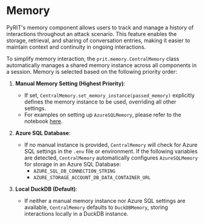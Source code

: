 # Memory

PyRIT's memory component allows users to track and manage a history of interactions throughout an attack scenario. This feature enables the storage, retrieval, and sharing of conversation entries, making it easier to maintain context and continuity in ongoing interactions.

To simplify memory interaction, the `prit.memory.CentralMemory` class automatically manages a shared memory instance across all components in a session. Memory is selected based on the following priority order:

1. **Manual Memory Setting (Highest Priority)**:
   - If set, `CentralMemory.set_memory_instance(passed_memory)` explicitly defines the memory instance to be used, overriding all other settings.
   - For examples on setting up `AzureSQLMemory`, please refer to the notebook [here](./7_azure_sql_memory_orchestrators.ipynb).

2. **Azure SQL Database**:
   - If no manual instance is provided, `CentralMemory` will check for Azure SQL settings in the `.env` file or environment. If the following variables are detected, `CentralMemory` automatically configures `AzureSQLMemory` for storage in an Azure SQL Database:
     - `AZURE_SQL_DB_CONNECTION_STRING`
     - `AZURE_STORAGE_ACCOUNT_DB_DATA_CONTAINER_URL`

3. **Local DuckDB (Default)**:
   - If neither a manual memory instance nor Azure SQL settings are available, `CentralMemory` defaults to `DuckDBMemory`, storing interactions locally in a DuckDB instance.
